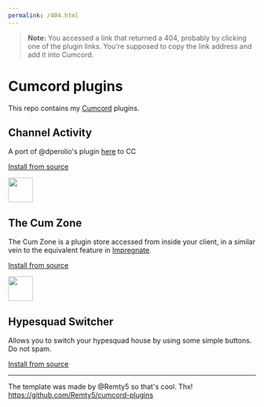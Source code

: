 ```yaml
---
permalink: /404.html
---
```

> **Note:** You accessed a link that returned a 404, probably by clicking one of the plugin links. You're supposed to copy the link address and add it into Cumcord.

# Cumcord plugins

This repo contains my [Cumcord](https://github.com/Cumcord/Cumcord/) plugins.

## Channel Activity
A port of @dperolio's plugin [here](https://github.com/vizality-community/channel-members-activity-icons) to CC

<a target="_blank" href="https://send.cumcord.com/#https://yellowsink.github.io/cc-plugins/channel-activity">Install from source</a>

<a target="_blank" href="https://send.cumcord.com/#https://cumcordplugins.github.io/Condom/yellowsink.github.io/cc-plugins/channel-activity"><img height="50" src="https://raw.githubusercontent.com/yellowsink/cc-plugins/master/get%20it%20on%20condom.png" /></a>

## The Cum Zone
The Cum Zone is a plugin store accessed from inside your client, in a similar vein to the equivalent feature in [Impregnate](https://github.com/Cumcord/Impregnate).

<a target="_blank" href="https://send.cumcord.com/#https://yellowsink.github.io/cc-plugins/cum-zone">Install from source</a>

<a target="_blank" href="https://send.cumcord.com/#https://cumcordplugins.github.io/Condom/yellowsink.github.io/cc-plugins/cum-zone"><img height="50" src="https://raw.githubusercontent.com/yellowsink/cc-plugins/master/get%20it%20on%20condom.png" /></a>

## Hypesquad Switcher
Allows you to switch your hypesquad house by using some simple buttons. Do not spam.

<a target="_blank" href="https://send.cumcord.com/#https://yellowsink.github.io/cc-plugins/hypesquad-switcher">Install from source</a>

---

The template was made by @Remty5 so that's cool. Thx! https://github.com/Remty5/cumcord-plugins
